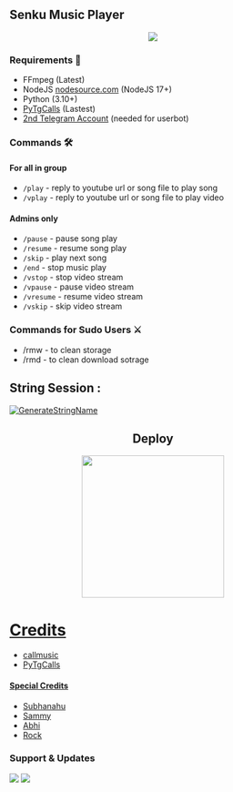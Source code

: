 <h2 align="centre">Senku Music Player</h2>

<p align="center">
  <img src="https://telegra.ph/file/b586c33d0764025d5c93d.jpg">
</p>

<h3>Requirements 📝</h3>

- FFmpeg (Latest)
- NodeJS [nodesource.com](https://nodesource.com/) (NodeJS 17+)
- Python (3.10+)
- [PyTgCalls](https://github.com/pytgcalls/pytgcalls) (Lastest)
- [2nd Telegram Account](https://telegram.org/blog/themes-accounts#multiple-accounts) (needed for userbot)

### Commands 🛠
#### For all in group
- `/play` - reply to youtube url or song file to play song
- `/vplay` - reply to youtube url or song file to play video
#### Admins only
- `/pause` - pause song play
- `/resume` - resume song play
- `/skip` - play next song
- `/end` - stop music play
- `/vstop` - stop video stream
- `/vpause` - pause video stream
- `/vresume` - resume video stream
- `/vskip` - skip video stream

### Commands for Sudo Users ⚔️
- /rmw - to clean storage
- /rmd - to clean download sotrage

## String Session :
[![GenerateStringName](https://img.shields.io/badge/repl.it-generateStringName-white)](https://t.me/Decode_String_bot)


<h2 align="center">
   Deploy
</h2>

<p align="center">
<a href="https://dashboard.heroku.com/new?template=https://github.com/Devilharsha/Senku-video-and-music-player"><img src="https://img.shields.io/badge/Deploy%20To%20Heroku-blueviolet?style=for-the-badge&logo=heroku" width="250""/</a>  

# Credits
- callmusic 
- PyTgCalls

#### Special Credits
- [Subhanahu](https://t.me/Shubhanshutya)
- [Sammy](https://t.me/OpFriDay)
- [Abhi](https://t.me/VEXERA_MUSICS)
- [Rock](https://t.me/ROCKSTAR_XDD)

### Support & Updates 
<a href="https://t.me/SENKUCHAT"><img src="https://img.shields.io/badge/Join-Group%20Support-red.svg?style=for-the-badge&logo=Telegram"></a> <a href="https://t.me/SENKUBOTS"><img src="https://img.shields.io/badge/Join-Updates%20Channel-white.svg?style=for-the-badge&logo=Telegram"></a>
